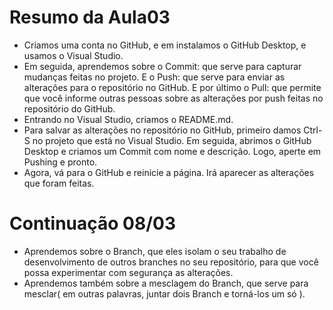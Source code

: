 # Resumo da Aula03 

- Criamos uma conta no GitHub, e em instalamos o GitHub Desktop, e usamos o Visual Studio.
- Em seguida, aprendemos sobre o Commit: que serve para capturar mudanças 
    feitas no projeto. E o Push: que serve para enviar as alterações para o 
    repositório no GitHub. E por último o Pull: que permite que você informe outras pessoas
    sobre as alterações por push feitas no repositório do GitHub.
- Entrando no Visual Studio, criamos o README.md.
- Para salvar as alterações no repositório no GitHub, primeiro damos Ctrl-S no projeto 
    que está no Visual Studio. Em seguida, abrimos o GitHub Desktop e criamos um Commit com nome
    e descrição. Logo, aperte em Pushing e pronto. 
-  Agora, vá para o GitHub e reinicie a página. Irá aparecer as alterações que foram feitas. 

# Continuação 08/03

- Aprendemos sobre o Branch, que eles isolam o seu trabalho de desenvolvimento de outros branches 
    no seu repositório, para que você possa experimentar com segurança as alterações. 
- Aprendemos também sobre a mesclagem do Branch, que serve para mesclar( em outras palavras, juntar
    dois Branch e torná-los um só ).


